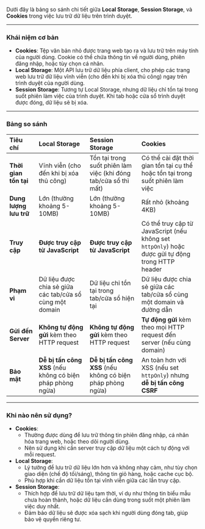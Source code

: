 Dưới đây là bảng so sánh chi tiết giữa **Local Storage**, **Session Storage**, và **Cookies** trong việc lưu trữ dữ liệu trên trình duyệt.

***

### Khái niệm cơ bản

* **Cookies**: Tệp văn bản nhỏ được trang web tạo ra và lưu trữ trên máy tính của người dùng. Cookie có thể chứa thông tin về người dùng, phiên đăng nhập, hoặc tùy chọn cá nhân.
* **Local Storage**: Một API lưu trữ dữ liệu phía client, cho phép các trang web lưu trữ dữ liệu vĩnh viễn (cho đến khi bị xóa thủ công) ngay trên trình duyệt của người dùng.
* **Session Storage**: Tương tự Local Storage, nhưng dữ liệu chỉ tồn tại trong suốt phiên làm việc của trình duyệt. Khi tab hoặc cửa sổ trình duyệt được đóng, dữ liệu sẽ bị xóa.

***

### Bảng so sánh

| Tiêu chí | Local Storage | Session Storage | Cookies |
| :--- | :--- | :--- | :--- |
| **Thời gian tồn tại** | Vĩnh viễn (cho đến khi bị xóa thủ công) | Tồn tại trong suốt phiên làm việc (khi đóng tab/cửa sổ thì mất) | Có thể cài đặt thời gian tồn tại cụ thể hoặc tồn tại trong suốt phiên làm việc |
| **Dung lượng lưu trữ** | Lớn (thường khoảng 5-10MB) | Lớn (thường khoảng 5-10MB) | Rất nhỏ (khoảng 4KB) |
| **Truy cập** | **Được truy cập từ JavaScript** | **Được truy cập từ JavaScript** | Có thể truy cập từ JavaScript (nếu không set `httpOnly`) hoặc được gửi tự động trong HTTP header |
| **Phạm vi** | Dữ liệu được chia sẻ giữa các tab/cửa sổ cùng một domain | Dữ liệu chỉ tồn tại trong tab/cửa sổ hiện tại | Dữ liệu được chia sẻ giữa các tab/cửa sổ cùng một domain và đường dẫn |
| **Gửi đến Server** | **Không tự động gửi** kèm theo HTTP request | **Không tự động gửi** kèm theo HTTP request | **Tự động gửi** kèm theo mọi HTTP request đến server (nếu cùng domain) |
| **Bảo mật** | **Dễ bị tấn công XSS** (nếu không có biện pháp phòng ngừa) | **Dễ bị tấn công XSS** (nếu không có biện pháp phòng ngừa) | An toàn hơn với XSS (nếu set `httpOnly`) nhưng **dễ bị tấn công CSRF** |

***

### Khi nào nên sử dụng?

* **Cookies**:
    * Thường được dùng để lưu trữ thông tin phiên đăng nhập, cá nhân hóa trang web, hoặc theo dõi người dùng.
    * Nên sử dụng khi cần server truy cập dữ liệu một cách tự động với mỗi request.
* **Local Storage**:
    * Lý tưởng để lưu trữ dữ liệu lớn hơn và không nhạy cảm, như tùy chọn giao diện (chế độ tối/sáng), thông tin giỏ hàng, hoặc cache cục bộ.
    * Phù hợp khi cần dữ liệu tồn tại vĩnh viễn giữa các lần truy cập.
* **Session Storage**:
    * Thích hợp để lưu trữ dữ liệu tạm thời, ví dụ như thông tin biểu mẫu chưa hoàn thành, hoặc dữ liệu cần dùng trong suốt một phiên làm việc duy nhất.
    * Đảm bảo dữ liệu sẽ được xóa sạch khi người dùng đóng tab, giúp bảo vệ quyền riêng tư.